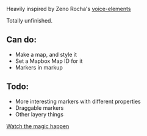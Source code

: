 Heavily inspired by Zeno Rocha's [voice-elements](https://github.com/zenorocha/voice-elements)

Totally unfinished.

## Can do:

* Make a map, and style it
* Set a Mapbox Map ID for it
* Markers in markup

## Todo:

* More interesting markers with different properties
* Draggable markers
* Other layery things

[Watch the magic happen](https://basicallydan.github.io/mapbox-map)